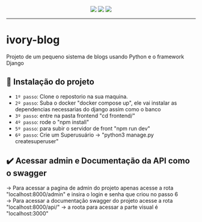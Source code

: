 <p align="center">
<img src="http://img.shields.io/static/v1?label=STATUS&message=%20CONCLUIDO&color=GREEN&style=for-the-badge"/>
<img src="https://img.shields.io/badge/Django-REST%20FRAMEWORK-green"/>
<img src="https://img.shields.io/badge/Next-black?style=for-the-badge&logo=next.js&logoColor=white"/>
</p>
<hr>

# ivory-blog
Projeto de um pequeno sistema de blogs usando Python e o framework Django

## :hammer: Instalação do projeto
- `1º passo`: Clone o repostorio na sua maquina.
- `2º passo`: Suba o docker "docker compose up", ele vai instalar as dependencias necessarias do django assim como o banco
- `3º passo`: entre na pasta frontend "cd frontend/"
- `4º passo`: rode o "npm install"
- `5º passo`: para subir o servidor de front "npm run dev"
- `6º passo`: Crie um Superusuário -> "python3 manage.py createsuperuser"

## ✔️ Acessar admin e Documentação da API como o swagger
-> Para acessar a pagina de admin do projeto apenas acesse a rota "localhost:8000/admin" e insira o login e senha que criou no passo 6<br>
-> Para acessar a documentação swagger do projeto acesse a rota "localhost:8000/api/"
-> a roota para acessar a parte visual é "localhost:3000"

